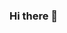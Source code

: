 ### Hi there 👋

<!--
**emmysoft/emmysoft** is a ✨ _special_ ✨ repository because its `README.md` (this file) appears on your GitHub profile.

Here are some ideas to get you started:

- 🔭 I’m currently working on Developing a Full Stack JavaScript Developer 
- 🌱 I’m currently learning 
- 👯 I’m looking to collaborate on Productive software Projects with startups and big tech companies
- 💬 Ask me about working with you
- 📫 How to reach me: emmanueloni45@gmail.com twitter@dev_emmy_99 Phone Number: 08149998467
- 😄 Pronouns: He
- ⚡ Fun fact: I Love anything loveable 
-->
